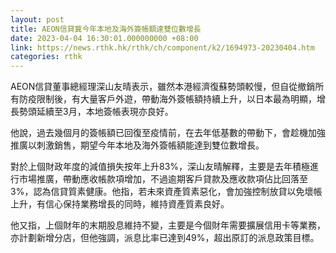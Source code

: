 ```yaml
---
layout: post
title: AEON信貸冀今年本地及海外簽帳額達雙位數增長
date: 2023-04-04 16:30:01.000000000 +08:00
link: https://news.rthk.hk/rthk/ch/component/k2/1694973-20230404.htm
categories: rthk
---
```


AEON信貸董事總經理深山友晴表示，雖然本港經濟復蘇勢頭較慢，但自從撤銷所有防疫限制後，有大量客戶外遊，帶動海外簽帳額持續上升，以日本最為明顯，增長勢頭延續至3月，本地簽帳表現亦良好。

他說，過去幾個月的簽帳額已回復至疫情前，在去年低基數的帶動下，會趁機加強推廣以刺激銷售，期望今年本地及海外簽帳額能達到雙位數增長。

對於上個財政年度的減值損失按年上升83%，深山友晴解釋，主要是去年積極進行市場推廣，帶動應收帳款項增加，不過逾期客戶貸款及應收款項佔比回落至3%，認為信貸質素健康。他指，若未來資產質素惡化，會加強控制放貸以免壞帳上升，有信心保持業務增長的同時，維持資產質素良好。

他又指，上個財年的末期股息維持不變，主要是今個財年需要擴展信用卡等業務，亦計劃新增分店，但他強調，派息比率已達到49%，超出原訂的派息政策目標。
